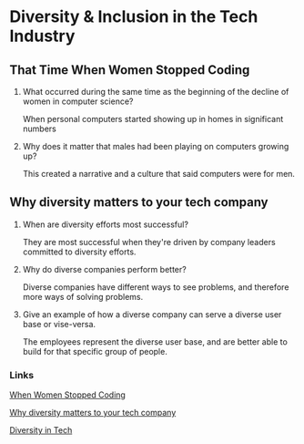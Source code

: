 # Diversity & Inclusion in the Tech Industry

## That Time When Women Stopped Coding
1. What occurred during the same time as the beginning of the decline of women in computer science?

   When personal computers started showing up in homes in significant numbers

2. Why does it matter that males had been playing on computers growing up?

    This created a narrative and a culture that said computers were for men.

## Why diversity matters to your tech company
1. When are diversity efforts most successful?

    They are most successful when they're driven by company leaders committed to diversity efforts.

2. Why do diverse companies perform better?

    Diverse companies have different ways to see problems, and therefore more ways of solving problems.

3. Give an example of how a diverse company can serve a diverse user base or vise-versa.

    The employees represent the diverse user base, and are better able to build for that specific group of people.

### Links
[When Women Stopped Coding](https://www.npr.org/sections/money/2014/10/21/357629765/when-women-stopped-coding)

[Why diversity matters to your tech company](https://www.usatoday.com/story/tech/columnist/2015/07/21/why-diversity-matters-your-tech-company/30419871/)

[Diversity in Tech](https://informationisbeautiful.net/visualizations/diversity-in-tech/)